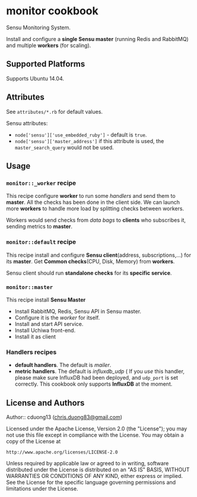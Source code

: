 # monitor cookbook

Sensu Monitoring System.

Install and configure a **single Sensu master** (running Redis and RabbitMQ)
and multiple **workers** (for scaling).

## Supported Platforms

Supports Ubuntu 14.04.

## Attributes

See `attributes/*.rb` for default values.

Sensu attributes:
- `node['sensu']['use_embedded_ruby']` - default is `true`.
- `node['sensu']['master_address']` if this attribute is used, the
`master_search_query` would not be used.

## Usage

### `monitor::_worker` recipe

This recipe configure  **worker** to run some *handlers* and send them to **master**.
All the checks has been done in the client side. We can launch more **workers**
to handle more load by splitting checks between workers.

Workers would send checks from *data bags* to **clients** who subscribes it,
sending metrics to **master**.

### `monitor::default` recipe

This recipe install and configure **Sensu client**(address, subscriptions,...)
for its **master**. Get **Common checks**(CPU, Disk, Memory) from **workers**.

Sensu client should run **standalone checks** for its **specific service**.

### `monitor::master`

This recipe install **Sensu Master**

  - Install RabbitMQ, Redis, Sensu API in Sensu master.
  - Configure it is the *worker* for itself.
  - Install and start API service.
  - Install Uchiwa front-end.
  - Install it as client

### Handlers recipes

- **default handlers**. The default is *mailer*.
- **metric handlers**. The default is *influxdb_udp*
( If you _use_ this handler, please make sure InfluxDB had been deployed,
and `udp_port` is set correctly. This cookbook only supports  **InfluxDB**
at the moment.

## License and Authors

Author:: cduong13 (<chris.duong83@gmail.com>)

Licensed under the Apache License, Version 2.0 (the "License");
you may not use this file except in compliance with the License.
You may obtain a copy of the License at

    http://www.apache.org/licenses/LICENSE-2.0

Unless required by applicable law or agreed to in writing, software
distributed under the License is distributed on an "AS IS" BASIS,
WITHOUT WARRANTIES OR CONDITIONS OF ANY KIND, either express or implied.
See the License for the specific language governing permissions and
limitations under the License.
